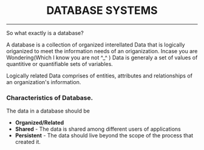 <h1 align="center">DATABASE SYSTEMS</h1>
<hr/>
So what exactly is a database?

A database is a collection of organized interellated Data that is logically origanized to meet the information needs of an origanization.
Incase you are Wondering(Which I know you are not ^_^ )  Data is generaly a set of values of quantitive or quantifiable sets of variables. 

Logically related Data comprises of entities, attributes and relationships of an organization's information.

### Characteristics of Database.

The data in a database  should be 

* __Organized/Related__
* __Shared__ - The data is shared among different users of applications
* __Persistent__ - The data should live beyond the scope of the process that created it. 